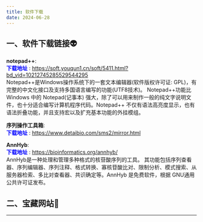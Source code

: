 ```yaml
---
title: 软件下载
date: 2024-06-28
---
```

## 一、软件下载链接:alien:  
**notepad++**:  
<font color=Blue>**下载地址**</font>  : https://soft.youqun1.cn/soft/5411.html?bd_vid=10212745285529544295  
Notepad++是Windows操作系统下的一套文本编辑器(软件版权许可证: GPL)，有完整的中文化接口及支持多国语言编写的功能(UTF8技术)。 Notepad++功能比 Windows 中的 Notepad(记事本) 强大，除了可以用来制作一般的纯文字说明文件，也十分适合编写计算机程序代码。Notepad++ 不仅有语法高亮度显示，也有语法折叠功能，并且支持宏以及扩充基本功能的外挂模组。 

**序列操作工具箱**:   
<font color=Blue>**下载地址**</font>  : 
https://www.detaibio.com/sms2/mirror.html    

**AnnHyb**:   
<font color=Blue>**下载地址**</font>  : 
https://bioinformatics.org/annhyb/  
AnnHyb是一种处理和管理多种格式的核苷酸序列的工具。
其功能包括序列查看器、序列编辑器、序列注释、格式转换、寡核苷酸比对、限制分析、模式搜索、从服务器检索、多比对查看器、共识确定等。AnnHyb 是免费软件，根据 GNU通用公共许可证发布。   

## 二、宝藏网站:ghost:


---

